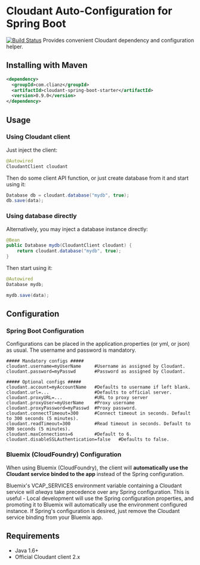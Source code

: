 # Cloudant Auto-Configuration for Spring Boot
[![Build Status](https://travis-ci.org/icha024/cloudant-spring-boot-starter.svg?branch=master)](https://travis-ci.org/icha024/cloudant-spring-boot-starter)
Provides convenient Cloudant dependency and configuration helper.
## Installing with Maven
```xml
<dependency>
  <groupId>com.clianz</groupId>
  <artifactId>cloudant-spring-boot-starter</artifactId>
  <version>0.9.0</version>
</dependency>
```
## Usage
### Using Cloudant client
Just inject the client:
```java
@Autowired
CloudantClient cloudant
```
Then do some client API function, or just create database from it and start using it:
```java
Database db = cloudant.database("mydb", true);
db.save(data);
```
### Using database directly
Alternatively, you may inject a database instance directly:
```java
@Bean
public Database mydb(CloudantClient cloudant) {
	return cloudant.database("mydb", true);
}
```
Then start using it:
```java
@Autowired
Database mydb;
```
```java
mydb.save(data);
```
## Configuration
### Spring Boot Configuration
Configurations can be placed in the application.properties (or yml, or json) as usual.
The username and password is mandatory.
```properties
##### Mandatory configs #####
cloudant.username=myUserName     #Username as assigned by Cloudant.
cloudant.password=myPasswd       #Password as assigned by Cloudant.

##### Optional configs #####
cloudant.account=myAccountName   #Defaults to username if left blank.
cloudant.url=...                 #Defaults to official server.
cloudant.proxyURL=...            #URL to proxy server
cloudant.proxyUser=myUserName    #Proxy username
cloudant.proxyPassword=myPasswd  #Proxy password.
cloudant.connectTimeout=300      #Connect timeout in seconds. Default to 300 seconds (5 minutes).
cloudant.readTimeout=300         #Read timeout in seconds. Default to 300 seconds (5 minutes).
cloudant.maxConnections=6        #Default to 6.
cloudant.disableSSLAuthentication=false   #Defaults to false.
```
### Bluemix (CloudFoundry) Configuration
When using Bluemix (CloudFoundry), the client will **automatically use the Cloudant service binded to the app** instead of the Spring configuration.

Bluemix's VCAP_SERVICES environment variable containing a Cloudant service will *always* take precedence over any Spring configuration. This is useful - Local development will use the Spring configuration properties, and promoting it to Bluemix will automatically use the environment configured instance. If Spring's configuration is desired, just remove the Cloudant service binding from your Bluemix app.

## Requirements
- Java 1.6+
- Official Cloudant client 2.x
